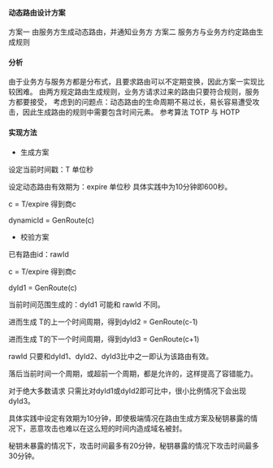 #### 动态路由设计方案

方案一 由服务方生成动态路由，并通知业务方
方案二 服务方与业务方约定路由生成规则

#### 分析

由于业务方与服务方都是分布式，且要求路由可以不定期变换，因此方案一实现比较困难。
由两方规定路由生成规则，业务方请求过来的路由只要符合规则，服务方都要接受，
考虑到的问题点：动态路由的生命周期不易过长，易长容易遭受攻击，因此生成路由的规则中需要包含时间元素。
参考算法 TOTP 与 HOTP

#### 实现方法

+ 生成方案

设定当前时间戳：T 单位秒

设定动态路由有效期为：expire 单位秒 具体实践中为10分钟即600秒。

c = T/expire 得到商c

dynamicId = GenRoute(c)

+ 校验方案

已有路由id：rawId

c = T/expire 得到商c

dyId1 = GenRoute(c)

当前时间范围生成的：dyId1 可能和 rawId 不同。

进而生成 T的上一个时间周期，得到dyId2 = GenRoute(c-1)

进而生成 T的下一个时间周期，得到dyId3 = GenRoute(c+1)

rawId 只要和dyId1、dyId2、dyId3比中之一即认为该路由有效。

落后当前时间一个周期，或超前一个周期，都是允许的，这样提高了容错能力。

对于绝大多数请求 只需比对dyId1或dyId2即可比中，很小比例情况下会出现dyId3。

具体实践中设定有效期为10分钟，即使极端情况在路由生成方案及秘钥暴露的情况下，恶意攻击也难以在这么短的时间内造成域名被封。

秘钥未暴露的情况下，攻击时间最多有20分钟，秘钥暴露的情况下攻击时间最多30分钟。